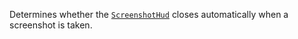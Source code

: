 Determines whether the [`ScreenshotHud`](https://create.roblox.com/docs/reference/engine/classes/ScreenshotHud) closes automatically when a
screenshot is taken.